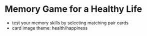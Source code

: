 # Memory Game for a Healthy Life
- test your memory skills by selecting matching pair cards
- card image theme: health/happiness
